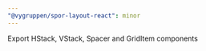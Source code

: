```yaml
---
"@vygruppen/spor-layout-react": minor
---
```


Export HStack, VStack, Spacer and GridItem components
